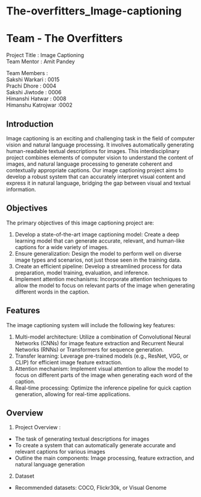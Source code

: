 # The-overfitters_Image-captioning

# Team - The Overfitters

Project Title : Image Captioning   
Team Mentor   : Amit Pandey

Team Members :  
Sakshi Warkari     : 0015  
Prachi Dhore     : 0004  
Sakshi Jiwtode   : 0006  
Himanshi Hatwar  : 0008  
Himanshu Katrojwar :0002 


## Introduction
Image captioning is an exciting and challenging task in the field of computer vision and natural language processing. It involves automatically generating human-readable textual descriptions for images. This interdisciplinary project combines elements of computer vision to understand the content of images, and natural language processing to generate coherent and contextually appropriate captions.
Our image captioning project aims to develop a robust system that can accurately interpret visual content and express it in natural language, bridging the gap between visual and textual information.
## Objectives
The primary objectives of this image captioning project are:

1. Develop a state-of-the-art image captioning model: Create a deep learning model that can generate accurate, relevant, and human-like captions for a wide variety of images.
3. Ensure generalization: Design the model to perform well on diverse image types and scenarios, not just those seen in the training data.
4. Create an efficient pipeline: Develop a streamlined process for data preparation, model training, evaluation, and inference.
5. Implement attention mechanisms: Incorporate attention techniques to allow the model to focus on relevant parts of the image when generating different words in the caption.

## Features

The image captioning system will include the following key features:

1. Multi-model architecture: Utilize a combination of Convolutional Neural Networks (CNNs) for image feature extraction and Recurrent Neural Networks (RNNs) or Transformers for sequence generation.
2. Transfer learning: Leverage pre-trained models (e.g., ResNet, VGG, or CLIP) for efficient image feature extraction.
3. Attention mechanism: Implement visual attention to allow the model to focus on different parts of the image when generating each word of the caption.
4. Real-time processing: Optimize the inference pipeline for quick caption generation, allowing for real-time applications.

##  Overview 

1. Project Overview : 
- The task of generating textual descriptions for images
- To create a system that can automatically generate accurate and relevant captions for various images
- Outline the main components: Image processing, feature extraction, and natural language generation

2. Dataset

- Recommended datasets: COCO, Flickr30k, or Visual Genome
